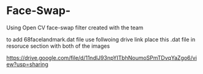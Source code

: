 # Face-Swap-
Using Open CV face-swap filter created with the team


to add 68facelandmark.dat file use follwoing drive link place this .dat file in resoruce section with both of the images 

https://drive.google.com/file/d/11ndlJ93npYITbhNoumoSPmTDvqYaZgo6/view?usp=sharing

